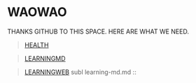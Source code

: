 # WAOWAO
THANKS GITHUB TO THIS SPACE. HERE ARE WHAT WE NEED. 

> [HEALTH](https://github.com/waowao/waowao.github.io/blob/master/health-tangniaobing.md/)
  
> [LEARNINGMD](https://github.com/waowao/waowao.github.io/blob/master/learning-md.md/)

> [LEARNINGWEB](https://github.com/waowao/waowao.github.io/blob/master/learning-web.md/)
> subl learning-md.md   ::
